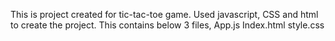 This is project created for tic-tac-toe game.
Used javascript, CSS and html to create the project.
This contains below 3 files,
App.js
Index.html
style.css
